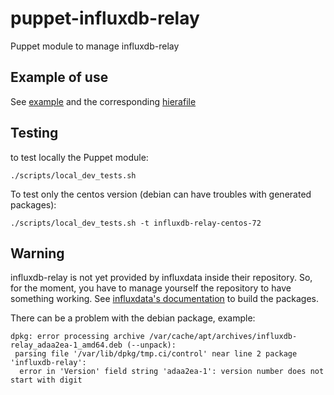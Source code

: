# puppet-influxdb-relay #
Puppet module to manage influxdb-relay

## Example of use ##

See [example](examples/init.pp) and the corresponding [hierafile](hieradata/environment/vagrant.yaml)

## Testing ##
to test locally the Puppet module:

``` shell
./scripts/local_dev_tests.sh
```

To test only the centos version (debian can have troubles with generated packages):

``` shell
./scripts/local_dev_tests.sh -t influxdb-relay-centos-72
```

## Warning ##
influxdb-relay is not yet provided by influxdata inside their repository. So, for the moment, you have to manage yourself the repository to have something working. See [influxdata's documentation](https://github.com/influxdata/influxdb-relay) to build the packages.

There can be a problem with the debian package, example:
``` shell
dpkg: error processing archive /var/cache/apt/archives/influxdb-relay_adaa2ea-1_amd64.deb (--unpack):
 parsing file '/var/lib/dpkg/tmp.ci/control' near line 2 package 'influxdb-relay':
  error in 'Version' field string 'adaa2ea-1': version number does not start with digit
```
